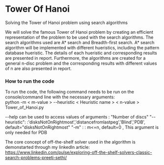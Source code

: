 # Tower Of Hanoi 

Solving the Tower of Hanoi problem using search algorithms

We will solve the famous Tower of Hanoi problem by creating an efficient representation of the problem to be used with the search algorithms. 
The search algorithms used are A* search and Breadth-first search.
A* search algorithm will be implemented with different hueristics, including the pattern database hueristic. The details of each hueristic and corresponding results are presented in report.
Furthermore, the algorithms are created for a general n-disc problem and the corresponding results with different values of n are also presented in report.


### How to run the code

To run the code, the following command needs to be run on the console/command line with the necessary arguments:<br>
python -m < m-value > --heuristic < Heuristic name > < n-value > Tower_of_Hanoi.py

--help can be used to access values of arguments
<n-value> : "Number of discs"
"--heuristic": <m-value> :'disksNotOnRightmost','distancefromlastpeg','Blind','PDB', default="disksNotOnRightmost"
"-m" : <m-value> : m<=n, default=0 , This argument is only needed for PDB

The core concept of off-the-shelf solver used in the algorithm is demonstarted through my linkedIn article: 
https://www.linkedin.com/pulse/exploring-off-the-shelf-solvers-classic-search-problems-preeti-sethi/
